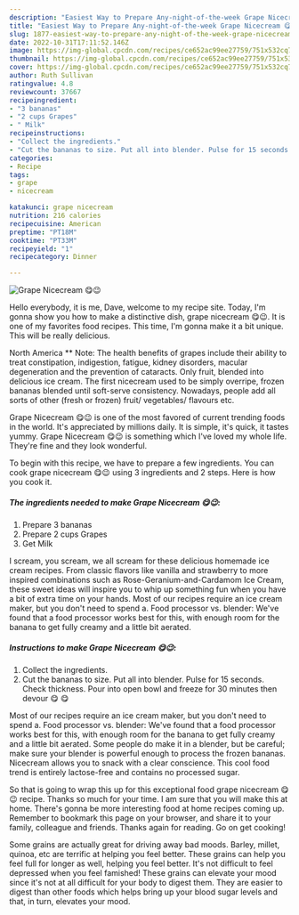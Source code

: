 ```yaml
---
description: "Easiest Way to Prepare Any-night-of-the-week Grape Nicecream 😋😉"
title: "Easiest Way to Prepare Any-night-of-the-week Grape Nicecream 😋😉"
slug: 1877-easiest-way-to-prepare-any-night-of-the-week-grape-nicecream
date: 2022-10-31T17:11:52.146Z
image: https://img-global.cpcdn.com/recipes/ce652ac99ee27759/751x532cq70/grape-nicecream-😋😉-recipe-main-photo.jpg
thumbnail: https://img-global.cpcdn.com/recipes/ce652ac99ee27759/751x532cq70/grape-nicecream-😋😉-recipe-main-photo.jpg
cover: https://img-global.cpcdn.com/recipes/ce652ac99ee27759/751x532cq70/grape-nicecream-😋😉-recipe-main-photo.jpg
author: Ruth Sullivan
ratingvalue: 4.8
reviewcount: 37667
recipeingredient:
- "3 bananas"
- "2 cups Grapes"
- " Milk"
recipeinstructions:
- "Collect the ingredients."
- "Cut the bananas to size. Put all into blender. Pulse for 15 seconds. Check thickness. Pour into open bowl and freeze for 30 minutes then devour 😋 😋"
categories:
- Recipe
tags:
- grape
- nicecream

katakunci: grape nicecream 
nutrition: 216 calories
recipecuisine: American
preptime: "PT18M"
cooktime: "PT33M"
recipeyield: "1"
recipecategory: Dinner

---
```



![Grape Nicecream 😋😉](https://img-global.cpcdn.com/recipes/ce652ac99ee27759/751x532cq70/grape-nicecream-😋😉-recipe-main-photo.jpg)

Hello everybody, it is me, Dave, welcome to my recipe site. Today, I'm gonna show you how to make a distinctive dish, grape nicecream 😋😉. It is one of my favorites food recipes. This time, I'm gonna make it a bit unique. This will be really delicious.

North America ** Note: The health benefits of grapes include their ability to treat constipation, indigestion, fatigue, kidney disorders, macular degeneration and the prevention of cataracts. Only fruit, blended into delicious ice cream. The first nicecream used to be simply overripe, frozen bananas blended until soft-serve consistency. Nowadays, people add all sorts of other (fresh or frozen) fruit/ vegetables/ flavours etc.

Grape Nicecream 😋😉 is one of the most favored of current trending foods in the world. It's appreciated by millions daily. It is simple, it's quick, it tastes yummy. Grape Nicecream 😋😉 is something which I've loved my whole life. They're fine and they look wonderful.


To begin with this recipe, we have to prepare a few ingredients. You can cook grape nicecream 😋😉 using 3 ingredients and 2 steps. Here is how you cook it.

<!--inarticleads1-->

##### The ingredients needed to make Grape Nicecream 😋😉:

1. Prepare 3 bananas
1. Prepare 2 cups Grapes
1. Get  Milk


I scream, you scream, we all scream for these delicious homemade ice cream recipes. From classic flavors like vanilla and strawberry to more inspired combinations such as Rose-Geranium-and-Cardamom Ice Cream, these sweet ideas will inspire you to whip up something fun when you have a bit of extra time on your hands. Most of our recipes require an ice cream maker, but you don&#39;t need to spend a. Food processor vs. blender: We&#39;ve found that a food processor works best for this, with enough room for the banana to get fully creamy and a little bit aerated. 

<!--inarticleads2-->

##### Instructions to make Grape Nicecream 😋😉:

1. Collect the ingredients.
1. Cut the bananas to size. Put all into blender. Pulse for 15 seconds. Check thickness. Pour into open bowl and freeze for 30 minutes then devour 😋 😋


Most of our recipes require an ice cream maker, but you don&#39;t need to spend a. Food processor vs. blender: We&#39;ve found that a food processor works best for this, with enough room for the banana to get fully creamy and a little bit aerated. Some people do make it in a blender, but be careful; make sure your blender is powerful enough to process the frozen bananas. Nicecream allows you to snack with a clear conscience. This cool food trend is entirely lactose-free and contains no processed sugar. 

So that is going to wrap this up for this exceptional food grape nicecream 😋😉 recipe. Thanks so much for your time. I am sure that you will make this at home. There's gonna be more interesting food at home recipes coming up. Remember to bookmark this page on your browser, and share it to your family, colleague and friends. Thanks again for reading. Go on get cooking!

Some grains are actually great for driving away bad moods. Barley, millet, quinoa, etc are terrific at helping you feel better. These grains can help you feel full for longer as well, helping you feel better. It's not difficult to feel depressed when you feel famished! These grains can elevate your mood since it's not at all difficult for your body to digest them. They are easier to digest than other foods which helps bring up your blood sugar levels and that, in turn, elevates your mood.
